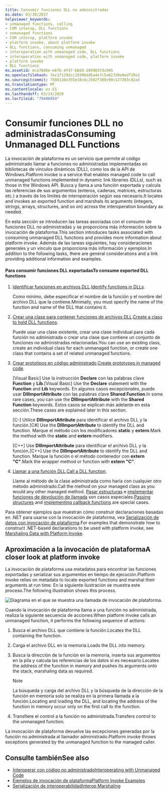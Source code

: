 ```yaml
---
title: Consumir funciones DLL no administradas
ms.date: 03/30/2017
helpviewer_keywords:
- unmanaged functions, calling
- COM interop, DLL functions
- unmanaged functions
- COM interop, platform invoke
- platform invoke, about platform invoke
- DLL functions, consuming unmanaged
- interoperation with unmanaged code, DLL functions
- interoperation with unmanaged code, platform invoke
- platform invoke
- DLL functions
ms.assetid: eca7606e-ebfb-4f47-b8d9-289903fdc045
ms.openlocfilehash: 7ec1f129dcc19300dd5a4e7c5e627d9e0edf29a1
ms.sourcegitcommit: 7588136e355e10cbc2582f389c90c127363c02a5
ms.translationtype: MT
ms.contentlocale: es-ES
ms.lasthandoff: 03/14/2020
ms.locfileid: "79400954"
---
```

# <a name="consuming-unmanaged-dll-functions"></a><span data-ttu-id="2e48e-102">Consumir funciones DLL no administradas</span><span class="sxs-lookup"><span data-stu-id="2e48e-102">Consuming Unmanaged DLL Functions</span></span>
<span data-ttu-id="2e48e-103">La invocación de plataforma es un servicio que permite al código administrado llamar a funciones no administradas implementadas en bibliotecas de vínculos dinámicos (DLL), como los de la API de Windows.</span><span class="sxs-lookup"><span data-stu-id="2e48e-103">Platform invoke is a service that enables managed code to call unmanaged functions implemented in dynamic link libraries (DLLs), such as those in the Windows API.</span></span> <span data-ttu-id="2e48e-104">Busca y llama a una función exportada y calcula las referencias de sus argumentos (enteros, cadenas, matrices, estructuras etc.) a través de los límites de interoperación según sea necesario.</span><span class="sxs-lookup"><span data-stu-id="2e48e-104">It locates and invokes an exported function and marshals its arguments (integers, strings, arrays, structures, and so on) across the interoperation boundary as needed.</span></span>  
  
 <span data-ttu-id="2e48e-105">En esta sección se introducen las tareas asociadas con el consumo de funciones DLL no administradas y se proporciona más información sobre la invocación de plataforma.</span><span class="sxs-lookup"><span data-stu-id="2e48e-105">This section introduces tasks associated with consuming unmanaged DLL functions and provides more information about platform invoke.</span></span> <span data-ttu-id="2e48e-106">Además de las tareas siguientes, hay consideraciones generales y un vínculo que proporciona más información y ejemplos.</span><span class="sxs-lookup"><span data-stu-id="2e48e-106">In addition to the following tasks, there are general considerations and a link providing additional information and examples.</span></span>  
  
#### <a name="to-consume-exported-dll-functions"></a><span data-ttu-id="2e48e-107">Para consumir funciones DLL exportadas</span><span class="sxs-lookup"><span data-stu-id="2e48e-107">To consume exported DLL functions</span></span>  
  
1. <span data-ttu-id="2e48e-108">[Identificar funciones en archivos DLL](identifying-functions-in-dlls.md).</span><span class="sxs-lookup"><span data-stu-id="2e48e-108">[Identify functions in DLLs](identifying-functions-in-dlls.md).</span></span>  
  
     <span data-ttu-id="2e48e-109">Como mínimo, debe especificar el nombre de la función y el nombre del archivo DLL que la contiene.</span><span class="sxs-lookup"><span data-stu-id="2e48e-109">Minimally, you must specify the name of the function and name of the DLL that contains it.</span></span>  
  
2. <span data-ttu-id="2e48e-110">[Crear una clase para contener funciones de archivos DLL](creating-a-class-to-hold-dll-functions.md).</span><span class="sxs-lookup"><span data-stu-id="2e48e-110">[Create a class to hold DLL functions](creating-a-class-to-hold-dll-functions.md).</span></span>  
  
     <span data-ttu-id="2e48e-111">Puede usar una clase existente, crear una clase individual para cada función no administrada o crear una clase que contiene un conjunto de funciones no administradas relacionadas.</span><span class="sxs-lookup"><span data-stu-id="2e48e-111">You can use an existing class, create an individual class for each unmanaged function, or create one class that contains a set of related unmanaged functions.</span></span>  
  
3. <span data-ttu-id="2e48e-112">[Crear prototipos en código administrado](creating-prototypes-in-managed-code.md).</span><span class="sxs-lookup"><span data-stu-id="2e48e-112">[Create prototypes in managed code](creating-prototypes-in-managed-code.md).</span></span>  
  
     <span data-ttu-id="2e48e-113">[Visual Basic] Use la instrucción **Declare** con las palabras clave **Function** y **Lib**.</span><span class="sxs-lookup"><span data-stu-id="2e48e-113">[Visual Basic] Use the **Declare** statement with the **Function** and **Lib** keywords.</span></span> <span data-ttu-id="2e48e-114">En algunos casos excepcionales, puede usar **DllImportAttribute** con las palabras clave **Shared Function**.</span><span class="sxs-lookup"><span data-stu-id="2e48e-114">In some rare cases, you can use the **DllImportAttribute** with the **Shared Function** keywords.</span></span> <span data-ttu-id="2e48e-115">Estos casos se explican más adelante en esta sección.</span><span class="sxs-lookup"><span data-stu-id="2e48e-115">These cases are explained later in this section.</span></span>  
  
     <span data-ttu-id="2e48e-116">[C-] Utilice **DllImportAttribute** para identificar el archivo DLL y la función.</span><span class="sxs-lookup"><span data-stu-id="2e48e-116">[C#] Use the **DllImportAttribute** to identify the DLL and function.</span></span> <span data-ttu-id="2e48e-117">Marque el método con los modificadores **static** y **extern**.</span><span class="sxs-lookup"><span data-stu-id="2e48e-117">Mark the method with the **static** and **extern** modifiers.</span></span>  
  
     <span data-ttu-id="2e48e-118">[C++] Use **DllImportAttribute** para identificar el archivo DLL y la función.</span><span class="sxs-lookup"><span data-stu-id="2e48e-118">[C++] Use the **DllImportAttribute** to identify the DLL and function.</span></span> <span data-ttu-id="2e48e-119">Marque la función o el método contenedor con **extern "C"**.</span><span class="sxs-lookup"><span data-stu-id="2e48e-119">Mark the wrapper method or function with **extern "C"**.</span></span>  
  
4. <span data-ttu-id="2e48e-120">[Llamar a una función DLL](calling-a-dll-function.md).</span><span class="sxs-lookup"><span data-stu-id="2e48e-120">[Call a DLL function](calling-a-dll-function.md).</span></span>  
  
     <span data-ttu-id="2e48e-121">Llame al método de la clase administrada como haría con cualquier otro método administrado.</span><span class="sxs-lookup"><span data-stu-id="2e48e-121">Call the method on your managed class as you would any other managed method.</span></span> <span data-ttu-id="2e48e-122">[Pasar estructuras](passing-structures.md) e [implementar funciones de devolución de llamada](callback-functions.md) son casos especiales.</span><span class="sxs-lookup"><span data-stu-id="2e48e-122">[Passing structures](passing-structures.md) and [implementing callback functions](callback-functions.md) are special cases.</span></span>  
  
 <span data-ttu-id="2e48e-123">Para obtener ejemplos que muestran cómo construir declaraciones basadas en .NET para usarse con la invocación de plataforma, vea [Serialización de datos con invocación de plataforma](marshaling-data-with-platform-invoke.md).</span><span class="sxs-lookup"><span data-stu-id="2e48e-123">For examples that demonstrate how to construct .NET-based declarations to be used with platform invoke, see [Marshaling Data with Platform Invoke](marshaling-data-with-platform-invoke.md).</span></span>  
  
## <a name="a-closer-look-at-platform-invoke"></a><span data-ttu-id="2e48e-124">Aproximación a la invocación de plataforma</span><span class="sxs-lookup"><span data-stu-id="2e48e-124">A closer look at platform invoke</span></span>  
 <span data-ttu-id="2e48e-125">La invocación de plataforma usa metadatos para encontrar las funciones exportadas y serializar sus argumentos en tiempo de ejecución.</span><span class="sxs-lookup"><span data-stu-id="2e48e-125">Platform invoke relies on metadata to locate exported functions and marshal their arguments at run time.</span></span> <span data-ttu-id="2e48e-126">En la siguiente ilustración se muestra este proceso.</span><span class="sxs-lookup"><span data-stu-id="2e48e-126">The following illustration shows this process.</span></span>  
  
 ![Diagrama en el que se muestra una llamada de invocación de plataforma.](./media/consuming-unmanaged-dll-functions/platform-invoke-call.gif)  
  
 <span data-ttu-id="2e48e-128">Cuando la invocación de plataforma llama a una función no administrada, realiza la siguiente secuencia de acciones:</span><span class="sxs-lookup"><span data-stu-id="2e48e-128">When platform invoke calls an unmanaged function, it performs the following sequence of actions:</span></span>  
  
1. <span data-ttu-id="2e48e-129">Busca el archivo DLL que contiene la función.</span><span class="sxs-lookup"><span data-stu-id="2e48e-129">Locates the DLL containing the function.</span></span>  
  
2. <span data-ttu-id="2e48e-130">Carga el archivo DLL en la memoria.</span><span class="sxs-lookup"><span data-stu-id="2e48e-130">Loads the DLL into memory.</span></span>  
  
3. <span data-ttu-id="2e48e-131">Busca la dirección de la función en la memoria, inserta sus argumentos en la pila y calcula las referencias de los datos si es necesario.</span><span class="sxs-lookup"><span data-stu-id="2e48e-131">Locates the address of the function in memory and pushes its arguments onto the stack, marshaling data as required.</span></span>  
  
    > [!NOTE]
    > <span data-ttu-id="2e48e-132">La búsqueda y carga del archivo DLL y la búsqueda de la dirección de la función en memoria solo se realiza en la primera llamada a la función.</span><span class="sxs-lookup"><span data-stu-id="2e48e-132">Locating and loading the DLL, and locating the address of the function in memory occur only on the first call to the function.</span></span>  
  
4. <span data-ttu-id="2e48e-133">Transfiere el control a la función no administrada.</span><span class="sxs-lookup"><span data-stu-id="2e48e-133">Transfers control to the unmanaged function.</span></span>  
  
 <span data-ttu-id="2e48e-134">La invocación de plataforma devuelve las excepciones generadas por la función no administrada al llamador administrado.</span><span class="sxs-lookup"><span data-stu-id="2e48e-134">Platform invoke throws exceptions generated by the unmanaged function to the managed caller.</span></span>

## <a name="see-also"></a><span data-ttu-id="2e48e-135">Consulte también</span><span class="sxs-lookup"><span data-stu-id="2e48e-135">See also</span></span>

- [<span data-ttu-id="2e48e-136">Interoperar con código no administrado</span><span class="sxs-lookup"><span data-stu-id="2e48e-136">Interoperating with Unmanaged Code</span></span>](index.md)
- [<span data-ttu-id="2e48e-137">Ejemplos de invocación de plataforma</span><span class="sxs-lookup"><span data-stu-id="2e48e-137">Platform Invoke Examples</span></span>](platform-invoke-examples.md)
- [<span data-ttu-id="2e48e-138">Serialización de interoperabilidad</span><span class="sxs-lookup"><span data-stu-id="2e48e-138">Interop Marshaling</span></span>](interop-marshaling.md)
